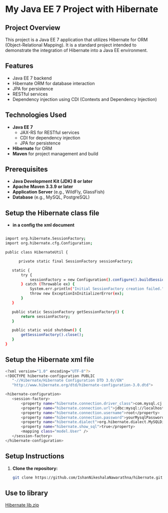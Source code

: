 # My Java EE 7 Project with Hibernate

## Project Overview

This project is a Java EE 7 application that utilizes Hibernate for ORM (Object-Relational Mapping). It is a standard project intended to demonstrate the integration of Hibernate into a Java EE environment.

## Features

- Java EE 7 backend
- Hibernate ORM for database interaction
- JPA for persistence
- RESTful services
- Dependency injection using CDI (Contexts and Dependency Injection)

## Technologies Used

- **Java EE 7**
  - JAX-RS for RESTful services
  - CDI for dependency injection
  - JPA for persistence
- **Hibernate** for ORM
- **Maven** for project management and build

## Prerequisites

- **Java Development Kit (JDK) 8 or later**
- **Apache Maven 3.3.9 or later**
- **Application Server** (e.g., WildFly, GlassFish)
- **Database** (e.g., MySQL, PostgreSQL)

## Setup the Hibernate class file

- **in a config the xml document**

 ```bash

import org.hibernate.SessionFactory;
import org.hibernate.cfg.Configuration;

public class HibernateUtil {

       private static final SessionFactory sessionFactory;

    static {
        try {
            sessionFactory = new Configuration().configure().buildSessionFactory();
        } catch (Throwable ex) {
            System.err.println("Initial SessionFactory creation failed." + ex);
            throw new ExceptionInInitializerError(ex);
        }
    }

    public static SessionFactory getSessionFactory() {
        return sessionFactory;
    }

    public static void shutdown() {
        getSessionFactory().close();
    }
}

 ```
## Setup the Hibernate xml file

 ```bash
<?xml version="1.0" encoding="UTF-8"?>
<!DOCTYPE hibernate-configuration PUBLIC
    "-//Hibernate/Hibernate Configuration DTD 3.0//EN"
    "http://www.hibernate.org/dtd/hibernate-configuration-3.0.dtd">

<hibernate-configuration>
    <session-factory>
        <property name="hibernate.connection.driver_class">com.mysql.cj.jdbc.Driver</property>
        <property name="hibernate.connection.url">jdbc:mysql://localhost:3306/yourDatabaseName?useSSL=false</property>
        <property name="hibernate.connection.username">root</property>
        <property name="hibernate.connection.password">yourMysqlPassword</property>
        <property name="hibernate.dialect">org.hibernate.dialect.MySQLDialect</property>
        <property name="hibernate.show_sql">true</property>
        <mapping class="model.User" />
    </session-factory>
</hibernate-configuration>

 ```

## Setup Instructions

1. **Clone the repository:**
   ```bash
   git clone https://github.com/IshanNikeshalaNawarathna/hibernate.git

## Use to library 
 
   
[Hibernate lib.zip](https://github.com/user-attachments/files/16824021/Hibernate.lib.zip)

   
